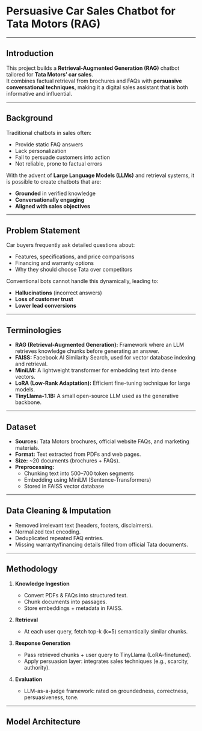 # Persuasive Car Sales Chatbot for Tata Motors (RAG)

---

## Introduction
This project builds a **Retrieval-Augmented Generation (RAG)** chatbot tailored for **Tata Motors’ car sales**.  
It combines factual retrieval from brochures and FAQs with **persuasive conversational techniques**, making it a digital sales assistant that is both informative and influential.

---

## Background
Traditional chatbots in sales often:
- Provide static FAQ answers
- Lack personalization
- Fail to persuade customers into action
- Not reliable, prone to factual errors

With the advent of **Large Language Models (LLMs)** and retrieval systems, it is possible to create chatbots that are:
- **Grounded** in verified knowledge  
- **Conversationally engaging**  
- **Aligned with sales objectives**

---

## Problem Statement
Car buyers frequently ask detailed questions about:
- Features, specifications, and price comparisons  
- Financing and warranty options  
- Why they should choose Tata over competitors  

Conventional bots cannot handle this dynamically, leading to:
- **Hallucinations** (incorrect answers)  
- **Loss of customer trust**  
- **Lower lead conversions**  

---

## Terminologies
- **RAG (Retrieval-Augmented Generation):** Framework where an LLM retrieves knowledge chunks before generating an answer.  
- **FAISS:** Facebook AI Similarity Search, used for vector database indexing and retrieval.  
- **MiniLM:** A lightweight transformer for embedding text into dense vectors.  
- **LoRA (Low-Rank Adaptation):** Efficient fine-tuning technique for large models.  
- **TinyLlama-1.1B:** A small open-source LLM used as the generative backbone.  

---

## Dataset
- **Sources:** Tata Motors brochures, official website FAQs, and marketing materials.  
- **Format:** Text extracted from PDFs and web pages.  
- **Size:** ~20 documents (brochures + FAQs).  
- **Preprocessing:**  
  - Chunking text into 500–700 token segments  
  - Embedding using MiniLM (Sentence-Transformers)  
  - Stored in FAISS vector database  

---

## Data Cleaning & Imputation
- Removed irrelevant text (headers, footers, disclaimers).  
- Normalized text encoding.  
- Deduplicated repeated FAQ entries.  
- Missing warranty/financing details filled from official Tata documents.  

---

## Methodology
1. **Knowledge Ingestion**  
   - Convert PDFs & FAQs into structured text.  
   - Chunk documents into passages.  
   - Store embeddings + metadata in FAISS.  

2. **Retrieval**  
   - At each user query, fetch top-k (k=5) semantically similar chunks.  

3. **Response Generation**  
   - Pass retrieved chunks + user query to TinyLlama (LoRA-finetuned).  
   - Apply persuasion layer: integrates sales techniques (e.g., scarcity, authority).  

4. **Evaluation**  
   - LLM-as-a-judge framework: rated on groundedness, correctness, persuasiveness, tone.  

---

## Model Architecture
